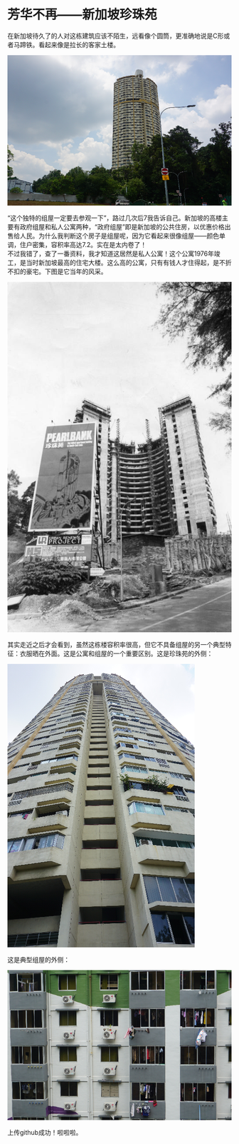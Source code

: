 # 芳华不再——新加坡珍珠苑

在新加坡待久了的人对这栋建筑应该不陌生，远看像个圆筒，更准确地说是C形或者马蹄铁。看起来像是拉长的客家土楼。  

![远景](./pics/pic1.png)

“这个独特的组屋一定要去参观一下”，路过几次后7我告诉自己。新加坡的高楼主要有政府组屋和私人公寓两种，“政府组屋”即是新加坡的公共住房，以优惠价格出售给人民。为什么我判断这个房子是组屋呢，因为它看起来很像组屋——颜色单调，住户密集，容积率高达7.2。实在是太内卷了！  
不过我错了，查了一番资料，我才知道这居然是私人公寓！这个公寓1976年竣工，是当时新加坡最高的住宅大楼。这么高的公寓，只有有钱人才住得起，是不折不扣的豪宅。下图是它当年的风采。  

![当年的风采](./pics/pic2.jpg)

其实走近之后才会看到，虽然这栋楼容积率很高，但它不具备组屋的另一个典型特征：衣服晒在外面。这是公寓和组屋的一个重要区别。这是珍珠苑的外侧：

![珍珠苑的外侧](./pics/pic3.png)

这是典型组屋的外侧：

![典型组屋的外侧](./pics/pic4.png)

上传github成功！啦啦啦。
